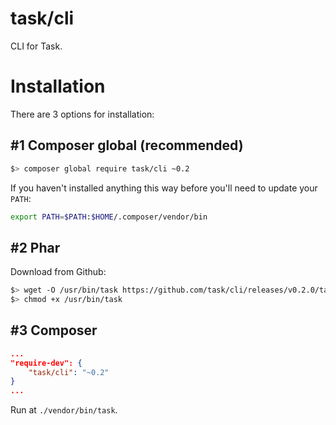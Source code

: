 task/cli
========

CLI for Task.

Installation
============

There are 3 options for installation:

#1 Composer global (recommended)
--------------------------------
```bash
$> composer global require task/cli ~0.2
```
If you haven't installed anything this way before you'll need to update your `PATH`:
```bash
export PATH=$PATH:$HOME/.composer/vendor/bin
```

#2 Phar
-------

Download from Github:
```bash
$> wget -O /usr/bin/task https://github.com/task/cli/releases/v0.2.0/task.phar
$> chmod +x /usr/bin/task
```

#3 Composer
-----------
```json
...
"require-dev": {
    "task/cli": "~0.2"
}
...
```
Run at `./vendor/bin/task`.
